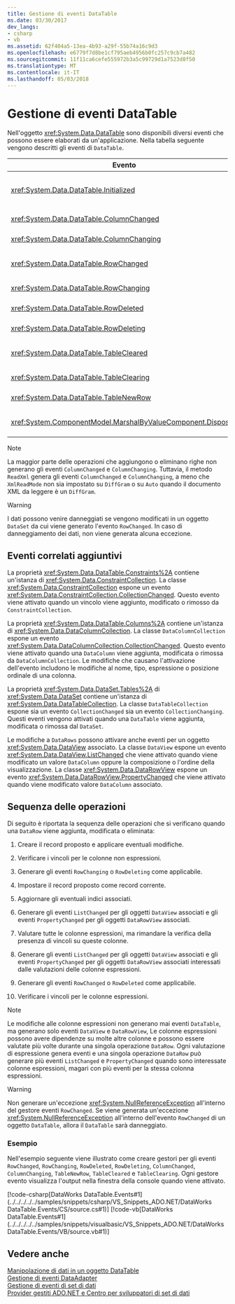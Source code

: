 ```yaml
---
title: Gestione di eventi DataTable
ms.date: 03/30/2017
dev_langs:
- csharp
- vb
ms.assetid: 62f404a5-13ea-4b93-a29f-55b74a16c9d3
ms.openlocfilehash: e6779f7d8be1cf795aeb4956b0fc257c9cb7a482
ms.sourcegitcommit: 11f11ca6cefe555972b3a5c99729d1a7523d8f50
ms.translationtype: MT
ms.contentlocale: it-IT
ms.lasthandoff: 05/03/2018
---
```

# <a name="handling-datatable-events"></a>Gestione di eventi DataTable
Nell'oggetto <xref:System.Data.DataTable> sono disponibili diversi eventi che possono essere elaborati da un'applicazione. Nella tabella seguente vengono descritti gli eventi di `DataTable`.  
  
|Evento|Descrizione|  
|-----------|-----------------|  
|<xref:System.Data.DataTable.Initialized>|Viene generato dopo la chiamata al metodo <xref:System.Data.DataTable.EndInit%2A> di `DataTable`. Questo evento è progettato principalmente per supportare gli scenari in fase di progettazione.|  
|<xref:System.Data.DataTable.ColumnChanged>|Viene generato dopo la modifica di un valore in <xref:System.Data.DataColumn>.|  
|<xref:System.Data.DataTable.ColumnChanging>|Viene generato quando un valore è stato inviato per una `DataColumn`.|  
|<xref:System.Data.DataTable.RowChanged>|Viene generato dopo la modifica di un valore `DataColumn` o di <xref:System.Data.DataRow.RowState%2A> di <xref:System.Data.DataRow> nella `DataTable`.|  
|<xref:System.Data.DataTable.RowChanging>|Viene generato quando è stata inviata una modifica per un valore `DataColumn` o per `RowState` di `DataRow` nella `DataTable`.|  
|<xref:System.Data.DataTable.RowDeleted>|Viene generato dopo che una `DataRow` nella `DataTable` è stata contrassegnata come `Deleted`.|  
|<xref:System.Data.DataTable.RowDeleting>|Viene generato prima che una `DataRow` nella `DataTable` venga contrassegnata come `Deleted`.|  
|<xref:System.Data.DataTable.TableCleared>|Viene generato dopo che una chiamata al metodo <xref:System.Data.DataTable.Clear%2A> di `DataTable` ha cancellato correttamente ogni `DataRow`.|  
|<xref:System.Data.DataTable.TableClearing>|Viene generato dopo una chiamata al metodo `Clear` ma prima dell'inizio dell'operazione `Clear`.|  
|<xref:System.Data.DataTable.TableNewRow>|Viene generato dopo la creazione di una nuova `DataRow` tramite una chiamata al metodo `NewRow` della `DataTable`.|  
|<xref:System.ComponentModel.MarshalByValueComponent.Disposed>|Viene generato quando `DataTable` è `Disposed`. La proprietà viene ereditata da <xref:System.ComponentModel.MarshalByValueComponent>.|  
  
> [!NOTE]
>  La maggior parte delle operazioni che aggiungono o eliminano righe non generano gli eventi `ColumnChanged` e `ColumnChanging`. Tuttavia, il metodo `ReadXml` genera gli eventi `ColumnChanged` e `ColumnChanging`, a meno che `XmlReadMode` non sia impostato su `DiffGram` o su `Auto` quando il documento XML da leggere è un `DiffGram`.  
  
> [!WARNING]
>  I dati possono venire danneggiati se vengono modificati in un oggetto `DataSet` da cui viene generato l'evento `RowChanged`. In caso di danneggiamento dei dati, non viene generata alcuna eccezione.  
  
## <a name="additional-related-events"></a>Eventi correlati aggiuntivi  
 La proprietà <xref:System.Data.DataTable.Constraints%2A> contiene un'istanza di <xref:System.Data.ConstraintCollection>. La classe <xref:System.Data.ConstraintCollection> espone un evento <xref:System.Data.ConstraintCollection.CollectionChanged>. Questo evento viene attivato quando un vincolo viene aggiunto, modificato o rimosso da `ConstraintCollection`.  
  
 La proprietà <xref:System.Data.DataTable.Columns%2A> contiene un'istanza di <xref:System.Data.DataColumnCollection>. La classe `DataColumnCollection` espone un evento <xref:System.Data.DataColumnCollection.CollectionChanged>. Questo evento viene attivato quando una `DataColumn` viene aggiunta, modificata o rimossa da `DataColumnCollection`. Le modifiche che causano l'attivazione dell'evento includono le modifiche al nome, tipo, espressione o posizione ordinale di una colonna.  
  
 La proprietà <xref:System.Data.DataSet.Tables%2A> di <xref:System.Data.DataSet> contiene un'istanza di <xref:System.Data.DataTableCollection>. La classe `DataTableCollection` espone sia un evento `CollectionChanged` sia un evento `CollectionChanging`. Questi eventi vengono attivati quando una `DataTable` viene aggiunta, modificata o rimossa dal `DataSet`.  
  
 Le modifiche a `DataRows` possono attivare anche eventi per un oggetto <xref:System.Data.DataView> associato. La classe `DataView` espone un evento <xref:System.Data.DataView.ListChanged> che viene attivato quando viene modificato un valore `DataColumn` oppure la composizione o l'ordine della visualizzazione. La classe <xref:System.Data.DataRowView> espone un evento <xref:System.Data.DataRowView.PropertyChanged> che viene attivato quando viene modificato valore `DataColumn` associato.  
  
## <a name="sequence-of-operations"></a>Sequenza delle operazioni  
 Di seguito è riportata la sequenza delle operazioni che si verificano quando una `DataRow` viene aggiunta, modificata o eliminata:  
  
1.  Creare il record proposto e applicare eventuali modifiche.  
  
2.  Verificare i vincoli per le colonne non espressioni.  
  
3.  Generare gli eventi `RowChanging` o `RowDeleting` come applicabile.  
  
4.  Impostare il record proposto come record corrente.  
  
5.  Aggiornare gli eventuali indici associati.  
  
6.  Generare gli eventi `ListChanged` per gli oggetti `DataView` associati e gli eventi `PropertyChanged` per gli oggetti `DataRowView` associati.  
  
7.  Valutare tutte le colonne espressioni, ma rimandare la verifica della presenza di vincoli su queste colonne.  
  
8.  Generare gli eventi `ListChanged` per gli oggetti `DataView` associati e gli eventi `PropertyChanged` per gli oggetti `DataRowView` associati interessati dalle valutazioni delle colonne espressioni.  
  
9. Generare gli eventi `RowChanged` o `RowDeleted` come applicabile.  
  
10. Verificare i vincoli per le colonne espressioni.  
  
> [!NOTE]
>  Le modifiche alle colonne espressioni non generano mai eventi `DataTable`, ma generano solo eventi `DataView` e `DataRowView`, Le colonne espressioni possono avere dipendenze su molte altre colonne e possono essere valutate più volte durante una singola operazione `DataRow`. Ogni valutazione di espressione genera eventi e una singola operazione `DataRow` può generare più eventi `ListChanged` e `PropertyChanged` quando sono interessate colonne espressioni, magari con più eventi per la stessa colonna espressioni.  
  
> [!WARNING]
>  Non generare un'eccezione <xref:System.NullReferenceException> all'interno del gestore eventi `RowChanged`. Se viene generata un'eccezione <xref:System.NullReferenceException> all'interno dell'evento `RowChanged` di un oggetto `DataTable`, allora il `DataTable` sarà danneggiato.  
  
### <a name="example"></a>Esempio  
 Nell'esempio seguente viene illustrato come creare gestori per gli eventi `RowChanged`, `RowChanging`, `RowDeleted`, `RowDeleting`, `ColumnChanged`, `ColumnChanging`, `TableNewRow`, `TableCleared` e `TableClearing`. Ogni gestore evento visualizza l'output nella finestra della console quando viene attivato.  
  
 [!code-csharp[DataWorks DataTable.Events#1](../../../../../samples/snippets/csharp/VS_Snippets_ADO.NET/DataWorks DataTable.Events/CS/source.cs#1)]
 [!code-vb[DataWorks DataTable.Events#1](../../../../../samples/snippets/visualbasic/VS_Snippets_ADO.NET/DataWorks DataTable.Events/VB/source.vb#1)]  
  
## <a name="see-also"></a>Vedere anche  
 [Manipolazione di dati in un oggetto DataTable](../../../../../docs/framework/data/adonet/dataset-datatable-dataview/manipulating-data-in-a-datatable.md)  
 [Gestione di eventi DataAdapter](../../../../../docs/framework/data/adonet/handling-dataadapter-events.md)  
 [Gestione di eventi di set di dati](../../../../../docs/framework/data/adonet/dataset-datatable-dataview/handling-dataset-events.md)  
 [Provider gestiti ADO.NET e Centro per sviluppatori di set di dati](http://go.microsoft.com/fwlink/?LinkId=217917)

